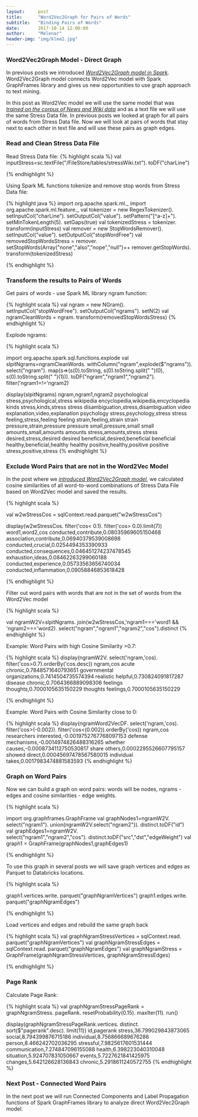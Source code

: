 ```yaml
---
layout:     post
title:      "Word2Vec2Graph for Pairs of Words"
subtitle:   "Binding Pairs of Words"
date:       2017-10-14 12:00:00
author:     "Melenar"
header-img: "img/klee2.jpg"
---
```


<p><h3>Word2Vec2Graph Model - Direct Graph</h3>
In previous posts we introduced
<i><a href="https://sparklingdataocean.github.io/gh-pages/2017/09/17/word2vec2graph/">Word2Vec2Graph model in Spark</a></i>.
Word2Vec2Graph model connects Word2Vec model with Spark GraphFrames library and gives us new opportunities to use graph approach to text mining.</p>


<p>
In this post as Word2Vec model we will use the same model that was
<i><a href="https://sparklingdataocean.github.io/gh-pages/2017/09/06/w2vTrain/">trained on the corpus of News and Wiki data</a></i> and as a text file we will use the same Stress Data file. In previous posts we looked at graph for all pairs of words from Stress Data file. Now we will look at pairs of words that stay next to each other in text file and will use these pairs as graph edges.</p>

<h3>Read and Clean Stress Data File </h3>
Read Stress Data file:
{% highlight scala %}
val inputStress=sc.textFile("/FileStore/tables/stressWiki.txt").
   toDF("charLine")

{% endhighlight %}

<p>Using Spark ML functions tokenize and remove stop words from Stress Data file:</p>
{% highlight java %}
import org.apache.spark.ml._
import org.apache.spark.ml.feature._
val tokenizer = new RegexTokenizer().
   setInputCol("charLine").
   setOutputCol("value").
   setPattern("[^a-z]+").
   setMinTokenLength(5).
   setGaps(true)
val tokenizedStress = tokenizer.
   transform(inputStress)
val remover = new StopWordsRemover().
   setInputCol("value").
   setOutputCol("stopWordFree")
val removedStopWordsStress = remover.
   setStopWords(Array("none","also","nope","null")++
   remover.getStopWords).
   transform(tokenizedStress)

{% endhighlight %}


<p><h3>Transform the results to Pairs of Words</h3>
Get pairs of words - use Spark ML library ngram function:</p>
{% highlight scala %}
val ngram = new NGram().
   setInputCol("stopWordFree").
   setOutputCol("ngrams").
   setN(2)
val ngramCleanWords = ngram.
   transform(removedStopWordsStress)
{% endhighlight %}

<p>Explode ngrams:</p>
{% highlight scala %}

import org.apache.spark.sql.functions.explode
val slpitNgrams=ngramCleanWords.
   withColumn("ngram",explode($"ngrams")).
   select("ngram").
   map(s=>(s(0).toString,
      s(0).toString.split(" ")(0),
      s(0).toString.split(" ")(1))).
   toDF("ngram","ngram1","ngram2").
   filter('ngram1=!='ngram2)

display(slpitNgrams)
ngram,ngram1,ngram2
psychological stress,psychological,stress
wikipedia encyclopedia,wikipedia,encyclopedia
kinds stress,kinds,stress
stress disambiguation,stress,disambiguation
video explanation,video,explanation
psychology stress,psychology,stress
stress feeling,stress,feeling
feeling strain,feeling,strain
strain pressure,strain,pressure
pressure small,pressure,small
small amounts,small,amounts
amounts stress,amounts,stress
stress desired,stress,desired
desired beneficial,desired,beneficial
beneficial healthy,beneficial,healthy
healthy positive,healthy,positive
positive stress,positive,stress
{% endhighlight %}

<p><h3>Exclude Word Pairs that are not in the Word2Vec Model </h3>

In the post where we
<i><a href="https://sparklingdataocean.github.io/gh-pages/2017/09/17/word2vec2graph/"> introduced Word2Vec2Graph model</a></i>, we calculated cosine similarities of all word-to-word combinations of
Stress Data File based on Word2Vec model and saved the results.
</p>
{% highlight scala %}

val w2wStressCos = sqlContext.read.parquet("w2wStressCos")

display(w2wStressCos.
   filter('cos< 0.1).
   filter('cos> 0.0).limit(7))
word1,word2,cos
conducted,contribute,0.08035969605150468
association,contribute,0.06940379539008698
conducted,crucial,0.0254494353390933
conducted,consequences,0.046451274237478545
exhaustion,ideas,0.08462263299060188
conducted,experience,0.05733563656740034
conducted,inflammation,0.09058846853618428

{% endhighlight %}



<p>Filter out word pairs with words that are not in the set of words from the Word2Vec model</p>
{% highlight scala %}

val ngramW2V=slpitNgrams.
   join(w2wStressCos,'ngram1==='word1 && 'ngram2==='word2).
   select("ngram","ngram1","ngram2","cos").distinct
{% endhighlight %}

<p>Example: Word Pairs with high Cosine Similarity >0.7:</p>
   {% highlight scala %}
display(ngramW2V.
   select('ngram,'cos).
   filter('cos>0.7).orderBy('cos.desc))
ngram,cos
acute chronic,0.7848571640793651
governmental organizations,0.7414504735574394
realistic helpful,0.730824091817287
disease chronic,0.7064366889098306
feelings thoughts,0.7000105635150229
thoughts feelings,0.7000105635150229

{% endhighlight %}


<p>Example: Word Pairs with Cosine Similarity close to 0:</p>
{% highlight scala %}
display(ngramWord2VecDF.
   select('ngram,'cos).
   filter('cos>(-0.002)).
   filter('cos<(0.002)).orderBy('cos))
ngram,cos
researchers interested,-0.0019752767768097153
defense mechanisms,-0.0014974826488316265
whether causes,-0.0008734112750530817
share others,0.0002295526607795157
showed direct,0.00045697478567580015
individual takes,0.0017983474881583593
{% endhighlight %}

<p><h3>Graph on Word Pairs</h3>
Now we can build a graph on word pairs: words will be nodes, ngrams - edges and cosine similarities - edge weights.</p>
{% highlight scala %}

import org.graphframes.GraphFrame
val graphNodes1=ngramW2V.
   select("ngram1").
   union(ngramW2V.select("ngram2")).
   distinct.toDF("id")
val graphEdges1=ngramW2V.  
   select("ngram1","ngram2","cos").
   distinct.toDF("src","dst","edgeWeight")
val graph1 = GraphFrame(graphNodes1,graphEdges1)

{% endhighlight %}

<p>To use this graph in several posts we will save graph vertices and edges as Parquet to Databricks locations.</p>

{% highlight scala %}

graph1.vertices.write.
   parquet("graphNgramVertices")
graph1.edges.write.
   parquet("graphNgramEdges")

{% endhighlight %}

<p> Load vertices and edges and rebuild the same graph back</p>

{% highlight scala %}
val graphNgramStressVertices = sqlContext.read.
   parquet("graphNgramVertices")
val graphNgramStressEdges = sqlContext.read.
   parquet("graphNgramEdges")
val graphNgramStress = GraphFrame(graphNgramStressVertices, graphNgramStressEdges)

{% endhighlight %}


<p><h3>Page Rank</h3>
Calculate Page Rank: </p>
{% highlight scala %}
val graphNgramStressPageRank = graphNgramStress.
   pageRank.
   resetProbability(0.15).
   maxIter(11).
   run()

display(graphNgramStressPageRank.vertices.
   distinct.
   sort($"pagerank".desc).
   limit(11))
   id,pagerank
   stress,36.799029843873065
   social,8.794399876715186
   individual,8.756866689676286
   person,8.466242702036295
   stressful,7.9825617601531444
   communication,7.274847096155088
   health,6.398223040310048
   situation,5.924707831050667
   events,5.7227621841425975
   changes,5.642126628136843
   chronic,5.2918611240572755
{% endhighlight %}


<p><h3>Next Post - Connected Word Pairs</h3>
In the next post we will run Connected Components and Label Propagation functions of Spark GraphFrames library to analyze direct Word2Vec2Graph model.</p>
